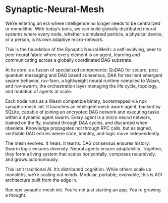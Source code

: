 # Synaptic-Neural-Mesh

We’re entering an era where intelligence no longer needs to be centralized or monolithic. With today’s tools, we can build globally distributed neural systems where every node, whether a simulated particle, a physical device, or a person, is its own adaptive micro-network.

This is the foundation of the Synaptic Neural Mesh: a self-evolving, peer to peer neural fabric where every element is an agent, learning and communicating across a globally coordinated DAG substrate.

At its core is a fusion of specialized components: QuDAG for secure, post quantum messaging and DAG based consensus, DAA for resilient emergent swarm behavior, ruv-fann, a lightweight neural runtime compiled to Wasm, and ruv-swarm, the orchestration layer managing the life cycle, topology, and mutation of agents at scale.

Each node runs as a Wasm compatible binary, bootstrapped via npx synaptic-mesh init. It launches an intelligent mesh aware agent, backed by SQLite, capable of joining an encrypted DAG network and executing tasks within a dynamic agent swarm. Every agent is a micro neural network, trained on the fly, mutated through DAA cycles, and discarded when obsolete. Knowledge propagates not through RPC calls, but as signed, verifiable DAG entries where state, identity, and logic move independently.

The mesh evolves. It heals. It learns. DAG consensus ensures history. Swarm logic ensures diversity. Neural agents ensure adaptability. Together, they form a living system that scales horizontally, composes recursively, and grows autonomously.

This isn’t traditional AI. It’s distributed cognition. While others scale up monoliths, we’re scaling out minds. Modular, portable, evolvable, this is AGI architecture built from the edge in.

Run npx synaptic-mesh init. You’re not just starting an app. You’re growing a thought.
